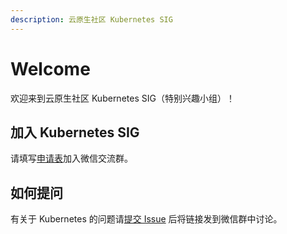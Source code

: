 ```yaml
---
description: 云原生社区 Kubernetes SIG
---
```


# Welcome

欢迎来到云原生社区 Kubernetes SIG（特别兴趣小组）！

## 加入 Kubernetes SIG

请填写[申请表](https://wj.qq.com/s2/5479026/bf82)加入微信交流群。

## 如何提问

有关于 Kubernetes 的问题请[提交 Issue](https://github.com/cloudnativeto/sig-kubernetes/issues/new) 后将链接发到微信群中讨论。

